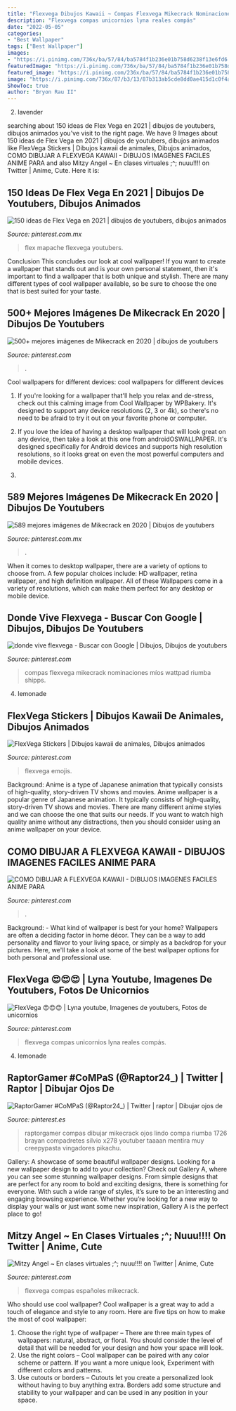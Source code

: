 ```yaml
---
title: "Flexvega Dibujos Kawaii ~ Compas Flexvega Mikecrack Nominaciones Míos Wattpad Riumba Shipps"
description: "Flexvega compas unicornios lyna reales compás"
date: "2022-05-05"
categories:
- "Best Wallpaper"
tags: ["Best Wallpaper"]
images:
- "https://i.pinimg.com/736x/ba/57/84/ba5784f1b236e01b758d6238f13e6fd6.jpg"
featuredImage: "https://i.pinimg.com/736x/ba/57/84/ba5784f1b236e01b758d6238f13e6fd6.jpg"
featured_image: "https://i.pinimg.com/236x/ba/57/84/ba5784f1b236e01b758d6238f13e6fd6.jpg"
image: "https://i.pinimg.com/736x/87/b3/13/87b313ab5cde8dd0ae415d1c0f4aa22d.jpg"
ShowToc: true
author: "Bryon Rau II"
---
```



2. lavender 

	

		
searching about 150 ideas de Flex Vega en 2021 | dibujos de youtubers, dibujos animados you've visit to the right page. We have 9 Images about 150 ideas de Flex Vega en 2021 | dibujos de youtubers, dibujos animados like FlexVega Stickers | Dibujos kawaii de animales, Dibujos animados, COMO DIBUJAR A FLEXVEGA KAWAII - DIBUJOS IMAGENES FACILES ANIME PARA and also Mitzy Angel ~ En clases virtuales ;^; nuuu!!!! on Twitter | Anime, Cute. Here it is:
		
    
## 150 Ideas De Flex Vega En 2021 | Dibujos De Youtubers, Dibujos Animados

<img loading=lazy src="https://i.pinimg.com/474x/ac/9a/d7/ac9ad7eaa4dd86458fd31f43a498c46e.jpg" onerror="this.onerror=null;this.src='https://tse1.mm.bing.net/th?id=OIP.rh766Z0NFV0dDCU9BIa-0gAAAA&amp;pid=15.1';" alt="150 ideas de Flex Vega en 2021 | dibujos de youtubers, dibujos animados">

_Source: pinterest.com.mx_

>flex mapache flexvega youtubers. 

	

Conclusion
This concludes our look at cool wallpaper! If you want to create a wallpaper that stands out and is your own personal statement, then it's important to find a wallpaper that is both unique and stylish. There are many different types of cool wallpaper available, so be sure to choose the one that is best suited for your taste.

    
## 500+ Mejores Imágenes De Mikecrack En 2020 | Dibujos De Youtubers

<img loading=lazy src="https://i.pinimg.com/236x/ac/90/18/ac9018cfc248e9e3eefe2ffc73559023.jpg" onerror="this.onerror=null;this.src='https://tse1.mm.bing.net/th?id=OIP.Kj93347N1wkYGghLKns6gQAAAA&amp;pid=15.1';" alt="500+ mejores imágenes de Mikecrack en 2020 | dibujos de youtubers">

_Source: pinterest.com_

>. 

	

Cool wallpapers for different devices:
cool wallpapers for different devices 

1. If you're looking for a wallpaper that'll help you relax and de-stress, check out this calming image from Cool Wallpaper by WPBakery. It's designed to support any device resolutions (2, 3 or 4k), so there's no need to be afraid to try it out on your favorite phone or computer.

2. If you love the idea of having a desktop wallpaper that will look great on any device, then take a look at this one from androidOSWALLPAPER. It's designed specifically for Android devices and supports high resolution resolutions, so it looks great on even the most powerful computers and mobile devices.

3.

    
## 589 Mejores Imágenes De Mikecrack En 2020 | Dibujos De Youtubers

<img loading=lazy src="https://i.pinimg.com/236x/ba/57/84/ba5784f1b236e01b758d6238f13e6fd6.jpg" onerror="this.onerror=null;this.src='https://tse2.mm.bing.net/th?id=OIP.eAQIBGcivem6QQ08CmjbMwAAAA&amp;pid=15.1';" alt="589 mejores imágenes de Mikecrack en 2020 | Dibujos de youtubers">

_Source: pinterest.com.mx_

>. 

	

When it comes to desktop wallpaper, there are a variety of options to choose from. A few popular choices include: HD wallpaper, retina wallpaper, and high definition wallpaper. All of these Wallpapers come in a variety of resolutions, which can make them perfect for any desktop or mobile device. 

    
## Donde Vive Flexvega - Buscar Con Google | Dibujos, Dibujos De Youtubers

<img loading=lazy src="https://i.pinimg.com/736x/b5/d5/db/b5d5dbf3114277acb1497bf9756260e0.jpg" onerror="this.onerror=null;this.src='https://tse2.mm.bing.net/th?id=OIP.C_qT5wh0LTo09I-wYhVrpwAAAA&amp;pid=15.1';" alt="donde vive flexvega - Buscar con Google | Dibujos, Dibujos de youtubers">

_Source: pinterest.com_

>compas flexvega mikecrack nominaciones míos wattpad riumba shipps. 

	

4. lemonade 

    
## FlexVega Stickers | Dibujos Kawaii De Animales, Dibujos Animados

<img loading=lazy src="https://i.pinimg.com/736x/12/14/01/1214012fa461c4a78759465a743e1e63.jpg" onerror="this.onerror=null;this.src='https://tse4.mm.bing.net/th?id=OIP.j56xBygciaP_8HX3RogS7gHaJ_&amp;pid=15.1';" alt="FlexVega Stickers | Dibujos kawaii de animales, Dibujos animados">

_Source: pinterest.com_

>flexvega emojis. 

	

Background: Anime is a type of Japanese animation that typically consists of high-quality, story-driven TV shows and movies.
Anime wallpaper is a popular genre of Japanese animation. It typically consists of high-quality, story-driven TV shows and movies. There are many different anime styles and we can choose the one that suits our needs. If you want to watch high quality anime without any distractions, then you should consider using an anime wallpaper on your device.

    
## COMO DIBUJAR A FLEXVEGA KAWAII - DIBUJOS IMAGENES FACILES ANIME PARA

<img loading=lazy src="https://i.pinimg.com/736x/87/b3/13/87b313ab5cde8dd0ae415d1c0f4aa22d.jpg" onerror="this.onerror=null;this.src='https://tse1.mm.bing.net/th?id=OIP.-8vs645jmieexZlqZnaFngHaEK&amp;pid=15.1';" alt="COMO DIBUJAR A FLEXVEGA KAWAII - DIBUJOS IMAGENES FACILES ANIME PARA">

_Source: pinterest.com_

>. 

	

Background: - What kind of wallpaper is best for your home?
Wallpapers are often a deciding factor in home décor. They can be a way to add personality and flavor to your living space, or simply as a backdrop for your pictures. Here, we'll take a look at some of the best wallpaper options for both personal and professional use.

    
## FlexVega 😍😍😍 | Lyna Youtube, Imagenes De Youtubers, Fotos De Unicornios

<img loading=lazy src="https://i.pinimg.com/736x/89/84/82/8984825db60512707b2833379c83601c.jpg" onerror="this.onerror=null;this.src='https://tse1.mm.bing.net/th?id=OIP.lztEPdks6mR4iJ1iCndHiAHaJ3&amp;pid=15.1';" alt="FlexVega 😍😍😍 | Lyna youtube, Imagenes de youtubers, Fotos de unicornios">

_Source: pinterest.com_

>flexvega compas unicornios lyna reales compás. 

	

4. lemonade 

    
## RaptorGamer #CoMPaS (@Raptor24_) | Twitter | Raptor | Dibujar Ojos De

<img loading=lazy src="https://i.pinimg.com/736x/c5/56/81/c5568115ef4be25ce5059c95a649ce92.jpg" onerror="this.onerror=null;this.src='https://tse2.mm.bing.net/th?id=OIP.ygjokLr4kfzBM1pAdOHe-QAAAA&amp;pid=15.1';" alt="RaptorGamer #CoMPaS (@Raptor24_) | Twitter | raptor | Dibujar ojos de">

_Source: pinterest.es_

>raptorgamer compas dibujar mikecrack ojos lindo compa riumba 1726 brayan compadretes silvio x278 youtuber taaaan mentira muy creepypasta vingadores pikachu. 

	

Gallery: A showcase of some beautiful wallpaper designs.
Looking for a new wallpaper design to add to your collection? Check out Gallery A, where you can see some stunning wallpaper designs. From simple designs that are perfect for any room to bold and exciting designs, there is something for everyone. With such a wide range of styles, it’s sure to be an interesting and engaging browsing experience. Whether you’re looking for a new way to display your walls or just want some new inspiration, Gallery A is the perfect place to go!





	
	
    
## Mitzy Angel ~ En Clases Virtuales ;^; Nuuu!!!! On Twitter | Anime, Cute

<img loading=lazy src="https://i.pinimg.com/736x/ba/57/84/ba5784f1b236e01b758d6238f13e6fd6.jpg" onerror="this.onerror=null;this.src='https://tse2.mm.bing.net/th?id=OIP.V89QozUTuBkRilgrJ9fdZAHaJ8&amp;pid=15.1';" alt="Mitzy Angel ~ En clases virtuales ;^; nuuu!!!! on Twitter | Anime, Cute">

_Source: pinterest.com_

>flexvega compas españoles mikecrack. 

	

Who should use cool wallpaper?
Cool wallpaper is a great way to add a touch of elegance and style to any room. Here are five tips on how to make the most of cool wallpaper: 
1) Choose the right type of wallpaper – There are three main types of wallpapers: natural, abstract, or floral. You should consider the level of detail that will be needed for your design and how your space will look. 
2) Use the right colors – Cool wallpaper can be paired with any color scheme or pattern. If you want a more unique look, Experiment with different colors and patterns. 
3) Use cutouts or borders – Cutouts let you create a personalized look without having to buy anything extra. Borders add some structure and stability to your wallpaper and can be used in any position in your space.

